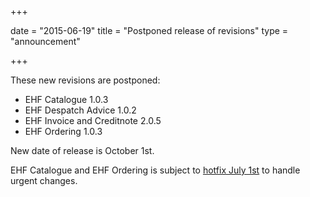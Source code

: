 +++

date = "2015-06-19"
title = "Postponed release of revisions"
type = "announcement"

+++

These new revisions are postponed:

* EHF Catalogue 1.0.3
* EHF Despatch Advice 1.0.2
* EHF Invoice and Creditnote 2.0.5
* EHF Ordering 1.0.3

New date of release is October 1st.

EHF Catalogue and EHF Ordering is subject to [hotfix July 1st](/ehf/calendar/2015-07-01-revision-releases/) to handle urgent changes.
